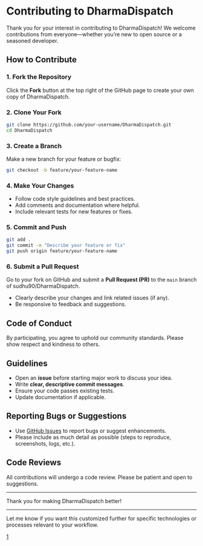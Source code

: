 # Contributing to DharmaDispatch

Thank you for your interest in contributing to DharmaDispatch! We welcome contributions from everyone—whether you’re new to open source or a seasoned developer.

## How to Contribute

### 1. Fork the Repository
Click the **Fork** button at the top right of the GitHub page to create your own copy of DharmaDispatch.

### 2. Clone Your Fork
```bash
git clone https://github.com/your-username/DharmaDispatch.git
cd DharmaDispatch
```

### 3. Create a Branch
Make a new branch for your feature or bugfix:
```bash
git checkout -b feature/your-feature-name
```

### 4. Make Your Changes
- Follow code style guidelines and best practices.
- Add comments and documentation where helpful.
- Include relevant tests for new features or fixes.

### 5. Commit and Push
```bash
git add .
git commit -m "Describe your feature or fix"
git push origin feature/your-feature-name
```

### 6. Submit a Pull Request
Go to your fork on GitHub and submit a **Pull Request (PR)** to the `main` branch of sudhu90/DharmaDispatch.
- Clearly describe your changes and link related issues (if any).
- Be responsive to feedback and suggestions.

## Code of Conduct
By participating, you agree to uphold our community standards. Please show respect and kindness to others.

## Guidelines

- Open an **issue** before starting major work to discuss your idea.
- Write **clear, descriptive commit messages**.
- Ensure your code passes existing tests.
- Update documentation if applicable.

## Reporting Bugs or Suggestions

- Use [GitHub Issues](../../issues) to report bugs or suggest enhancements.
- Please include as much detail as possible (steps to reproduce, screenshots, logs, etc.).

## Code Reviews

All contributions will undergo a code review. Please be patient and open to suggestions.

***

Thank you for making DharmaDispatch better!

***

Let me know if you want this customized further for specific technologies or processes relevant to your workflow.

[1](https://github.com/sudhu90/DharmaDispatch/new/main)
